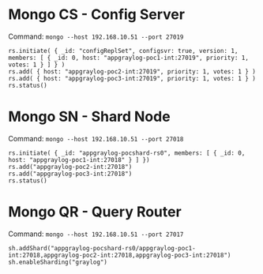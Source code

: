 # Mongo CS - Config Server

Command: ```mongo --host 192.168.10.51 --port 27019```

```
rs.initiate( { _id: "configReplSet", configsvr: true, version: 1, members: [ { _id: 0, host: "appgraylog-poc1-int:27019", priority: 1, votes: 1 } ] } )
rs.add( { host: "appgraylog-poc2-int:27019", priority: 1, votes: 1 } )
rs.add( { host: "appgraylog-poc3-int:27019", priority: 1, votes: 1 } )
rs.status()
```

# Mongo SN - Shard Node

Command: ```mongo --host 192.168.10.51 --port 27018```

```
rs.initiate( { _id: "appgraylog-pocshard-rs0", members: [ { _id: 0, host: "appgraylog-poc1-int:27018" } ] })
rs.add("appgraylog-poc2-int:27018")
rs.add("appgraylog-poc3-int:27018")
rs.status()
```

# Mongo QR - Query Router

Command: ```mongo --host 192.168.10.51 --port 27017```

```
sh.addShard("appgraylog-pocshard-rs0/appgraylog-poc1-int:27018,appgraylog-poc2-int:27018,appgraylog-poc3-int:27018")
sh.enableSharding("graylog")
```
